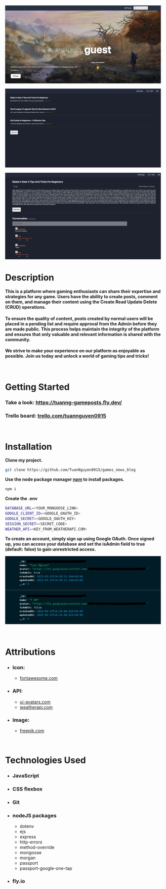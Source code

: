 ![homepage](/public/images/readme/homepage.png)

![allposts](/public/images/readme/posts.png)

![post](/public/images/readme/post.png)

# Description

#### This is a platform where gaming enthusiasts can share their expertise and strategies for any game. Users have the ability to create posts, comment on them, and manage their content using the Create Read Update Delete (CRUD) operations.

#### To ensure the quality of content, posts created by normal users will be placed in a pending list and require approval from the Admin before they are made public. This process helps maintain the integrity of the platform and ensures that only valuable and relevant information is shared with the community.

#### We strive to make your experience on our platform as enjoyable as possible. Join us today and unlock a world of gaming tips and tricks!

<p>&nbsp;</p>

# Getting Started

### **Take a look: https://tuanng-gameposts.fly.dev/**

### **Trello board: [trello.com/tuannguyen0915](https://trello.com/b/b2y9TR4r/gamenews)**

<p>&nbsp;</p>

# Installation

**Clone my project.**

```bash
git clone https://github.com/TuanNguyen0915/games_news_blog
```

**Use the node package manager [npm](https://www.npmjs.com/) to install packages.**

```bash
npm i
```

**Create the .env**

```bash
DATABASE_URL=<YOUR_MONGOOSE_LINK>
GOOGLE_CLIENT_ID=<GOOGLE_OAUTH_ID>
GOOGLE_SECRET=<GOOGLE_OAUTH_KEY>
SESSION_SECRET=<SECRET_CODE>
WEATHER_API=<KEY_FROM_WEATHERAPI.COM>
```

**To create an account, simply sign up using Google OAuth. Once signed up, you can access your database and set the isAdmin field to true (default: false) to gain unrestricted access.**

![screenshot](/public/images/readme/data.png)

<p>&nbsp;</p>

# Attributions

- ### Icon:
  - [fontawesome.com](https://fontawesome.com/)
- ### API:
  - [ui-avatars.com](https://ui-avatars.com)
  - [weatherapi.com](https://www.weatherapi.com/)
- ### Image:
  - [freepik.com](https://www.freepik.com/free-photos-vectors/gaming-background)

<p>&nbsp;</p>

# Technologies Used

- ### JavaScript
- ### CSS flexbox
- ### Git
- ### nodeJS packages
  - dotenv
  - ejs
  - express
  - http-errors
  - method-override
  - mongoose
  - morgan
  - passport
  - passport-google-one-tap
- ### fly.io

<p>&nbsp;</p>

